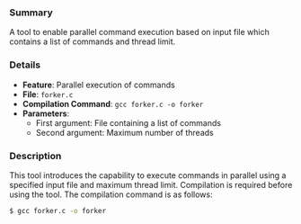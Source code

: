 ### Summary

A tool to enable parallel command execution based on input file which contains a list of commands and thread limit.

### Details

- **Feature**: Parallel execution of commands
- **File**: `forker.c`
- **Compilation Command**: `gcc forker.c -o forker`
- **Parameters**:
  - First argument: File containing a list of commands
  - Second argument: Maximum number of threads

### Description

This tool introduces the capability to execute commands in parallel using a specified input file and maximum thread limit. Compilation is required before using the tool. The compilation command is as follows:

```bash
$ gcc forker.c -o forker

